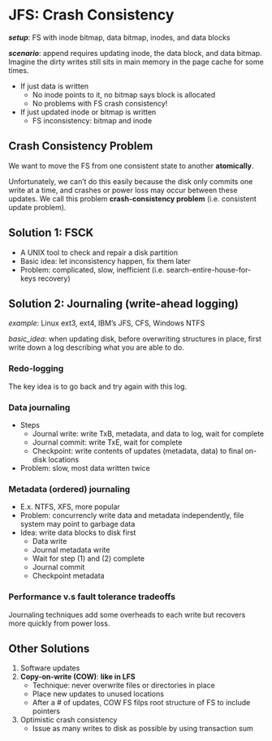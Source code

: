 # JFS: Crash Consistency 
**_setup_**: FS with inode bitmap, data bitmap, inodes, and data blocks 

**_scenario_**: append requires updating inode, the data block, and data bitmap. Imagine the dirty writes still sits in main memory in the page cache for some times. 
*  If just data is written 
    *  No inode points to it, no bitmap says block is allocated
    *  No problems with FS crash consistency!
*  If just updated inode or bitmap is written
    *  FS inconsistency: bitmap and inode

## Crash Consistency Problem 
We want to move the FS from one consistent state to another **atomically**. 

Unfortunately, we can’t do this easily because the disk only commits one write at a time, and crashes or power loss may occur between these updates. We call this problem **crash-consistency problem** (i.e. consistent update problem). 

## Solution 1: FSCK
*  A UNIX tool to check and repair a disk partition
*  Basic idea: let inconsistency happen, fix them later
*  Problem: complicated, slow, inefficient (i.e. search-entire-house-for-keys recovery) 

## Solution 2: Journaling (write-ahead logging) 
_example_: Linux ext3, ext4, IBM’s JFS, CFS, Windows NTFS

_basic_idea_: when updating disk, before overwriting structures in place, first write down a log describing what you are able to do.
### Redo-logging
The key idea is to go back and try again with this log. 

### Data journaling 
*   Steps
    *   Journal write: write TxB, metadata, and data to log, wait for complete
    *   Journal commit: write TxE, wait for complete
    *   Checkpoint: write contents of updates (metadata, data) to final on-disk locations
*   Problem: slow, most data written twice 

### Metadata (ordered) journaling 
*    E.x. NTFS, XFS, more popular
*    Problem: concurrencly write data and metadata independently, file system may point to garbage data
*    Idea: write data blocks to disk first
     *  Data write
     *  Journal metadata write
     *  Wait for step (1) and (2) complete
     *  Journal commit
     *  Checkpoint metadata        
### Performance v.s fault tolerance tradeoffs
Journaling techniques add some overheads to each write but recovers more quickly from power loss. 

## Other Solutions 
1. Software updates
2. **Copy-on-write (COW)**: **like in LFS**
   *   Technique: never overwrite files or directories in place
   *   Place new updates to unused locations
   *   After a # of updates, COW FS filps root structure of FS to include pointers
3. Optimistic crash consistency
   *   Issue as many writes to disk as possible by using transaction sum  
